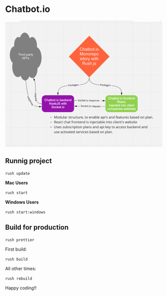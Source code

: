 # Chatbot.io

<img src="tools/assets/images/app-plan.png" />

## Runnig project

`rush update`

**Mac Users**

`rush start`

**Windows Users**

`rush start:windows`

## Build for production

`rush prettier`

First build:

`rush build`

All other times:

`rush rebuild`

Happy coding!!

